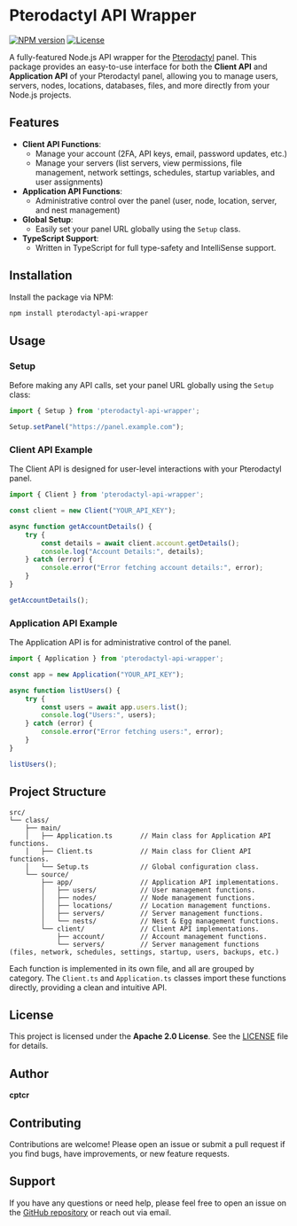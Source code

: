 # Pterodactyl API Wrapper

[![NPM version](https://img.shields.io/npm/v/pterodactyl-api-wrapper.svg)](https://npmjs.com/package/pterodactyl-api-wrapper)
[![License](https://img.shields.io/npm/l/pterodactyl-api-wrapper.svg)](LICENSE)

A fully-featured Node.js API wrapper for the [Pterodactyl](https://pterodactyl.io/) panel. This package provides an easy-to-use interface for both the **Client API** and **Application API** of your Pterodactyl panel, allowing you to manage users, servers, nodes, locations, databases, files, and more directly from your Node.js projects.

## Features

- **Client API Functions**:
  - Manage your account (2FA, API keys, email, password updates, etc.)
  - Manage your servers (list servers, view permissions, file management, network settings, schedules, startup variables, and user assignments)
- **Application API Functions**:
  - Administrative control over the panel (user, node, location, server, and nest management)
- **Global Setup**:
  - Easily set your panel URL globally using the `Setup` class.
- **TypeScript Support**:
  - Written in TypeScript for full type-safety and IntelliSense support.

## Installation

Install the package via NPM:

```bash
npm install pterodactyl-api-wrapper
```

## Usage

### Setup

Before making any API calls, set your panel URL globally using the `Setup` class:

```typescript
import { Setup } from 'pterodactyl-api-wrapper';

Setup.setPanel("https://panel.example.com");
```

### Client API Example

The Client API is designed for user-level interactions with your Pterodactyl panel.

```typescript
import { Client } from 'pterodactyl-api-wrapper';

const client = new Client("YOUR_API_KEY");

async function getAccountDetails() {
    try {
        const details = await client.account.getDetails();
        console.log("Account Details:", details);
    } catch (error) {
        console.error("Error fetching account details:", error);
    }
}

getAccountDetails();
```

### Application API Example

The Application API is for administrative control of the panel.

```typescript
import { Application } from 'pterodactyl-api-wrapper';

const app = new Application("YOUR_API_KEY");

async function listUsers() {
    try {
        const users = await app.users.list();
        console.log("Users:", users);
    } catch (error) {
        console.error("Error fetching users:", error);
    }
}

listUsers();
```

## Project Structure

```
src/
└── class/
    ├── main/
    │   ├── Application.ts       // Main class for Application API functions.
    │   ├── Client.ts            // Main class for Client API functions.
    │   └── Setup.ts             // Global configuration class.
    └── source/
        ├── app/                 // Application API implementations.
        │   ├── users/           // User management functions.
        │   ├── nodes/           // Node management functions.
        │   ├── locations/       // Location management functions.
        │   ├── servers/         // Server management functions.
        │   └── nests/           // Nest & Egg management functions.
        └── client/              // Client API implementations.
            ├── account/         // Account management functions.
            └── servers/         // Server management functions (files, network, schedules, settings, startup, users, backups, etc.)
```

Each function is implemented in its own file, and all are grouped by category. The `Client.ts` and `Application.ts` classes import these functions directly, providing a clean and intuitive API.

## License

This project is licensed under the **Apache 2.0 License**. See the [LICENSE](LICENSE) file for details.

## Author

**cptcr**

## Contributing

Contributions are welcome! Please open an issue or submit a pull request if you find bugs, have improvements, or new feature requests.

## Support

If you have any questions or need help, please feel free to open an issue on the [GitHub repository](https://github.com/cptcr/pterodactyl-api-wrapper) or reach out via email.
